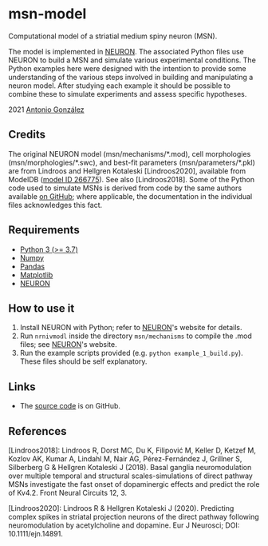 # msn-model

Computational model of a striatial medium spiny neuron (MSN).

The model is implemented in [NEURON]. The associated Python files use
NEURON to build a MSN and simulate various experimental conditions. The
Python examples here were designed with the intention to provide some
understanding of the various steps involved in building and manipulating
a neuron model. After studying each example it should be possible to
combine these to simulate experiments and assess specific hypotheses.

2021 [Antonio González](mailto:antgon@cantab.net)

## Credits

The original NEURON model (msn/mechanisms/\*.mod), cell morphologies
(msn/morphologies/\*.swc), and best-fit parameters
(msn/parameters/\*.pkl) are from Lindroos and Hellgren Kotaleski
[Lindroos2020], available from ModelDB ([model ID
266775](http://modeldb.yale.edu/266775)). See also [Lindroos2018]. Some
of the Python code used to simulate MSNs is derived from code by the
same authors available [on
GitHub](https://github.com/robban80/striatal_SPN_lib); where applicable,
the documentation in the individual files acknowledges this fact.

## Requirements

* [Python 3 (>= 3.7)](https://www.python.org/)
* [Numpy](http://www.numpy.org/)
* [Pandas](https://pandas.pydata.org/)
* [Matplotlib](https://matplotlib.org/)
* [NEURON]

## How to use it

1. Install NEURON with Python; refer to [NEURON]'s website for details.
2. Run `nrnivmodl` inside the directory `msn/mechanisms` to compile the .mod
   files; see [NEURON]'s website.
3. Run the example scripts provided (e.g. `python example_1_build.py`).
   These files should be self explanatory.

## Links

* The [source code](https://github.com/antgon/msn-model) is on GitHub.

[NEURON]: https://neuron.yale.edu/neuron/

## References

[Lindroos2018]: Lindroos R, Dorst MC, Du K, Filipović M, Keller D,
Ketzef M, Kozlov AK, Kumar A, Lindahl M, Nair AG, Pérez-Fernández J,
Grillner S, Silberberg G & Hellgren Kotaleski J (2018). Basal ganglia
neuromodulation over multiple temporal and structural scales-simulations
of direct pathway MSNs investigate the fast onset of dopaminergic
effects and predict the role of Kv4.2. Front Neural Circuits 12, 3.

[Lindroos2020]: Lindroos R & Hellgren Kotaleski J (2020). Predicting
complex spikes in striatal projection neurons of the direct pathway
following neuromodulation by acetylcholine and dopamine. Eur J Neurosci;
DOI: 10.1111/ejn.14891.
